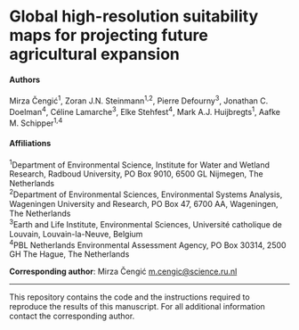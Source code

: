 # Global high-resolution suitability maps for projecting future agricultural expansion

#### Authors
Mirza Čengić<sup>1</sup>, Zoran J.N. Steinmann<sup>1,2</sup>, Pierre Defourny<sup>3</sup>, Jonathan C. Doelman<sup>4</sup>, Céline Lamarche<sup>3</sup>, Elke Stehfest<sup>4</sup>, Mark A.J. Huijbregts<sup>1</sup>, Aafke M. Schipper<sup>1,4</sup>

#### Affiliations
<sup>1</sup>Department of Environmental Science, Institute for Water and Wetland Research, Radboud University, PO Box 9010, 6500
GL Nijmegen, The Netherlands  
<sup>2</sup>Department of Environmental Sciences, Environmental Systems Analysis, Wageningen University and Research, PO Box 47, 6700 AA, Wageningen, The Netherlands  
<sup>3</sup>Earth and Life Institute, Environmental Sciences, Université catholique de Louvain, Louvain-la-Neuve, Belgium  
<sup>4</sup>PBL Netherlands Environmental Assessment Agency, PO Box 30314, 2500 GH The Hague, The Netherlands

**Corresponding author**: Mirza Čengić [m.cengic@science.ru.nl](m.cengic@science.ru.nl)

---

This repository contains the code and the instructions required to reproduce the results of this manuscript. For all additional information contact the corresponding author.
